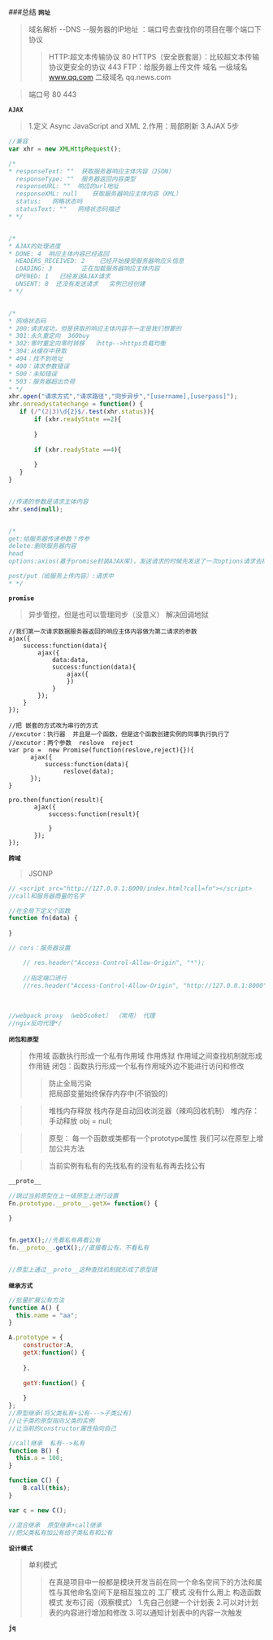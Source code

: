 ###总结
**`网址`**
>域名解析 --DNS --服务器的IP地址  ：端口号去查找你的项目在哪个端口下
>协议
>>HTTP:超文本传输协议    80
>>HTTPS（安全嵌套层）：比较超文本传输协议更安全的协议 443
>>FTP：给服务器上传文件
>域名
>>一级域名  www.qq.com
>>二级域名  qq.news.com

>端口号 80 443  


**`AJAX`**
>1.定义  Async JavaScript and XML
>2.作用：局部刷新
>3.AJAX  5步
````javascript
//兼容
var xhr = new XMLHttpRequest();

/*
* responseText: ""  获取服务器响应主体内容（JSON）
  responseType: ""  服务器返回内容类型
  responseURL: ""  响应的url地址
  responseXML: null    获取服务器响应主体内容（XML）
  status:   网略状态吗
  statusText: ""   网络状态码描述
* */


/*
* AJAX的处理进度
* DONE: 4  响应主体内容已经返回
  HEADERS_RECEIVED: 2    已经开始接受服务器响应头信息
  LOADING: 3        正在加载服务器响应主体内容
  OPENED: 1   已经发送AJAX请求
  UNSENT: 0  还没有发送请求   实例已经创建
* */


/*
* 网络状态码
* 200:请求成功，但是获取的响应主体内容不一定是我们想要的
* 301:永久重定向  360buy  
* 302:零时重定向零时转移  （http-->https负载均衡
* 304:从缓存中获取
* 404：找不到地址
* 400：请求参数错误
* 500：未知错误
* 503：服务器超出负荷
* */
xhr.open("请求方式","请求路径","同步异步","[username],[userpass]");
xhr.onreadystatechange = function() {
   if (/^(2|3)\d{2}$/.test(xhr.status)){
       if (xhr.readyState ==2){
           
       } 
       
       if (xhr.readyState ==4){
           
       } 
   } 
}


//传递的参数是请求主体内容
xhr.send(null);


/*
get:给服务器传递参数？传参
delete:删除服务器内容
head
options:axios(基于promise封装AJAX库)，发送请求的时候先发送了一次options请求去探测请求是否成功，成功才会做下来的事情

post/put（给服务上传内容）:请求中
* */
````

**`promise`**
>异步管控，但是也可以管理同步（没意义）
>解决回调地狱
````
//我们第一次请求数据服务器返回的响应主体内容做为第二请求的参数
ajax({
    success:function(data){
        ajax({
            data:data,
            success:function(data){
                ajax({
                })
            }
        });
    }
});

//把 嵌套的方式改为串行的方式
//excutor：执行器  并且是一个函数，但是这个函数创建实例的同事执行执行了  
//excutor：两个参数  reslove  reject 
var pro =  new Promise(function(reslove,reject){}){
      ajax({
          success:function(data){
               reslove(data);
      });      
}

pro.then(function(result){
       ajax({
           success:function(result){
              
           }
       });
});

````

**`跨域`**
>JSONP
````javascript
// <script src="http://127.0.0.1:8000/index.html?call=fn"></script>
//call和服务器商量的名字

//在全局下定义个函数
function fn(data) {
  
}

// cors：服务器设置

  	// res.header("Access-Control-Allow-Origin", "*");
  	
  	//指定端口进行
  	//res.header("Access-Control-Allow-Origin", "http://127.0.0.1:8000");
  	
  	
  	
//webpack proxy （webScoket） （常用） 代理
//ngix反向代理*/  
````

**`闭包和原型`**
>作用域   函数执行形成一个私有作用域
>作用炼狱  作用域之间查找机制就形成作用链
>闭包：函数执行形成一个私有作用域外边不能进行访问和修改
>>防止全局污染  
>>把局部变量始终保存内存中(不销毁的)

>>堆栈内存释放
>栈内存是自动回收浏览器（辣鸡回收机制）
>>堆内存：手动释放  obj = null;

>>原型：
>>每一个函数或类都有一个prototype属性
>>我们可以在原型上增加公共方法

>>当前实例有私有的先找私有的没有私有再去找公有
````javascript
__proto__

//跳过当前原型在上一级原型上进行设置
Fn.prototype.__proto__.getX= function() {
  
}


fn.getX();//先看私有再看公有
fn.__proto__.getX();//直接看公有，不看私有


//原型上通过__proto__这种查找机制就形成了原型链
````

**`继承方式`**
````javascript
//批量扩展公有方法
function A() {
  this.name = "aa";
}

A.prototype = {
    constructor:A,
    getX:function() {
      
    },
    
    getY:function() {
      
    }    
};
//原型继承(将父类私有+公有--->子类公有)
//让子类的原型指向父类的实例   
//让当前的constructor属性指向自己

//call继承  私有-->私有
function B() {
  this.a = 100;
}

function C() {
    B.call(this);
}

var c = new C();

//混合继承  原型继承+call继承
//把父类私有加公有给子类私有和公有
````
**`设计模式`**
>单利模式
>>在真是项目中一般都是模块开发当前在同一个命名空间下的方法和属性与其他命名空间下是相互独立的
>工厂模式  没有什么用上
>构造函数模式
>发布订阅（观察模式）
>>1.先自己创建一个计划表
>>2.可以对计划表的内容进行增加和修改
>>3.可以通知计划表中的内容一次触发



**`jq`**

